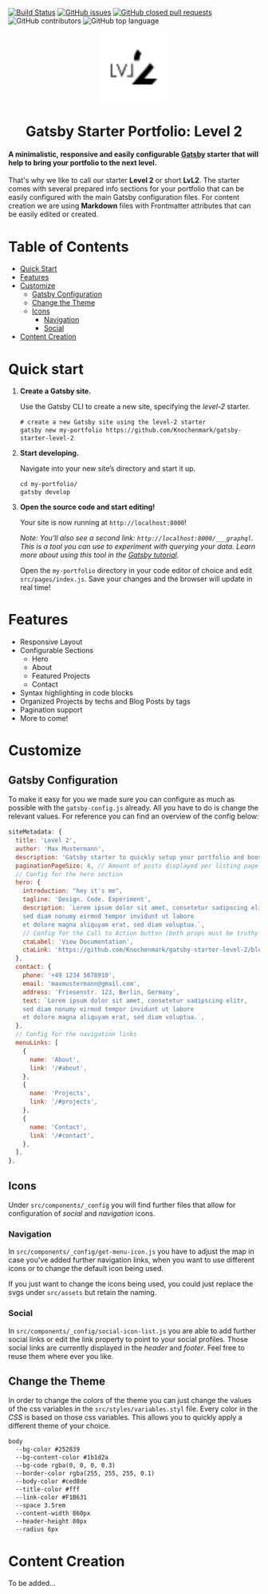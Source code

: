 [![Build Status](https://travis-ci.com/Knochenmark/gatsby-starter-level-2.svg?branch=master)](https://travis-ci.com/Knochenmark/gatsby-starter-level-2)
[![GitHub issues](https://img.shields.io/github/issues/knochenmark/gatsby-starter-level-2.svg)](https://github.com/Knochenmark/gatsby-starter-level-2/issues)
[![GitHub closed pull requests](https://img.shields.io/github/issues-pr-closed/knochenmark/gatsby-starter-level-2.svg)](https://github.com/Knochenmark/gatsby-starter-level-2/pulls)
![GitHub contributors](https://img.shields.io/github/contributors/knochenmark/gatsby-starter-level-2.svg)
![GitHub top language](https://img.shields.io/github/languages/top/knochenmark/gatsby-starter-level-2.svg)

<p align="center">
  <img alt="Level 2" src="./src/assets/logo.svg" width="140" />
</p>
<h1 align="center">
  Gatsby Starter Portfolio: Level 2
</h1>

<h4>
  A minimalistic, responsive and easily configurable <a href="https://github.com/gatsbyjs/gatsby" target="_blank">Gatsby</a> starter that will help to bring your portfolio to the next level.
</h4>

That's why we like to call our starter **Level 2** or short **LvL2**. The starter comes with several prepared info sections for your portfolio that can be easily configured with the main Gatsby configuration files. For content creation we are using **Markdown** files with Frontmatter attributes that can be easily edited or created.

# Table of Contents

- [Quick Start](#quick-start)
- [Features](#features)
- [Customize](#customize)
  - [Gatsby Configuration](#gatsby-configuration)
  - [Change the Theme](#change-the-theme)
  - [Icons](#icons)
    - [Navigation](#navigation)
    - [Social](#social)
- [Content Creation](#content-creation)

# Quick start

1.  **Create a Gatsby site.**

    Use the Gatsby CLI to create a new site, specifying the _level-2_ starter.

    ```shell
    # create a new Gatsby site using the level-2 starter
    gatsby new my-portfolio https://github.com/Knochenmark/gatsby-starter-level-2
    ```

1.  **Start developing.**

    Navigate into your new site’s directory and start it up.

    ```shell
    cd my-portfolio/
    gatsby develop
    ```

1.  **Open the source code and start editing!**

    Your site is now running at `http://localhost:8000`!

    _Note: You'll also see a second link: _`http://localhost:8000/___graphql`_. This is a tool you can use to experiment with querying your data. Learn more about using this tool in the [Gatsby tutorial](https://www.gatsbyjs.org/tutorial/part-five/#introducing-graphiql)._

    Open the `my-portfolio` directory in your code editor of choice and edit `src/pages/index.js`. Save your changes and the browser will update in real time!

# Features

- Responsive Layout
- Configurable Sections
  - Hero
  - About
  - Featured Projects
  - Contact
- Syntax highlighting in code blocks
- Organized Projects by techs and Blog Posts by tags
- Pagination support
- More to come!

# Customize

## Gatsby Configuration

To make it easy for you we made sure you can configure as much as possible with the `gatsby-config.js` already.
All you have to do is change the relevant values. For reference you can find an overview of the config below:

```js
siteMetadata: {
  title: 'Level 2',
  author: 'Max Mustermann',
  description: 'Gatsby starter to quickly setup your portfolio and boost it to the next level.',
  paginationPageSize: 4, // Amount of posts displayed per listing page.
  // Config for the hero section
  hero: {
    introduction: "hey it's me",
    tagline: 'Design. Code. Experiment',
    description: `Lorem ipsum dolor sit amet, consetetur sadipscing elitr,
    sed diam nonumy eirmod tempor invidunt ut labore
    et dolore magna aliquyam erat, sed diam voluptua.`,
    // Config for the Call to Action button (both props must be truthy strings)
    ctaLabel: 'View Documentation',
    ctaLink: 'https://github.com/Knochenmark/gatsby-starter-level-2/blob/master/README.md',
  },
  contact: {
    phone: '+49 1234 5678910',
    email: 'maxmustermann@gmail.com',
    address: 'Friesenstr. 123, Berlin, Germany',
    text: `Lorem ipsum dolor sit amet, consetetur sadipscing elitr,
    sed diam nonumy eirmod tempor invidunt ut labore
    et dolore magna aliquyam erat, sed diam voluptua.`,
  },
  // Config for the navigation links
  menuLinks: [
    {
      name: 'About',
      link: '/#about',
    },
    {
      name: 'Projects',
      link: '/#projects',
    },
    {
      name: 'Contact',
      link: '/#contact',
    },
  ],
},
```

## Icons

Under `src/components/_config` you will find further files that allow for configuration of _social_ and _navigation_ icons.

### Navigation

In `src/components/_config/get-menu-icon.js` you have to adjust the map in case you've added further navigation links, when
you want to use different icons or to change the default icon being used.

If you just want to change the icons being used, you could just replace the svgs under `src/assets` but retain the naming.

### Social

In `src/components/_config/social-icon-list.js` you are able to add further social links or edit the link property to point to your social profiles. Those social links are currently displayed in the _header_ and _footer_. Feel free to reuse them where ever
you like.

## Change the Theme

In order to change the colors of the theme you can just change the values of the css variables in the `src/styles/variables.styl` file. Every color in the _CSS_ is based on those css variables. This allows you to quickly apply a different theme of your choice.

```styl
body
  --bg-color #252839
  --bg-content-color #1b1d2a
  --bg-code rgba(0, 0, 0, 0.3)
  --border-color rgba(255, 255, 255, 0.1)
  --body-color #ced8de
  --title-color #fff
  --link-color #F1B631
  --space 3.5rem
  --content-width 860px
  --header-height 80px
  --radius 6px
```

# Content Creation

To be added...
